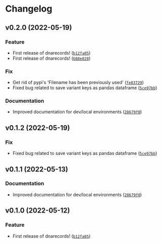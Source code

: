 # Changelog

<!--next-version-placeholder-->

## v0.2.0 (2022-05-19)
### Feature
* First release of dnarecords! ([`b12fa05`](https://github.com/amanas/dnarecords/commit/b12fa055859b1f92bddd2cf6707c50bbcf1d8593))
* First release of dnarecords! ([`688e028`](https://github.com/amanas/dnarecords/commit/688e028d62706cb32ab6563531bc36bfe791a381))

### Fix
* Get rid of pypi's 'Filename has been previously used' ([`fe83729`](https://github.com/amanas/dnarecords/commit/fe8372949a8181e8cb75f89536e09696f312c9f9))
* Fixed bug related to save variant keys as pandas dataframe ([`5ce97bb`](https://github.com/amanas/dnarecords/commit/5ce97bb05939b8ca8f48c208e277412544c12d0e))

### Documentation
* Improved documentation for dev/local environments ([`28679f0`](https://github.com/amanas/dnarecords/commit/28679f05940a79687bc01431019e3dbb8c8e4240))

## v0.1.2 (2022-05-19)
### Fix
* Fixed bug related to save variant keys as pandas dataframe ([`5ce97bb`](https://github.com/amanas/dnarecords/commit/5ce97bb05939b8ca8f48c208e277412544c12d0e))

## v0.1.1 (2022-05-13)
### Documentation
* Improved documentation for dev/local environments ([`28679f0`](https://github.com/amanas/dnarecords/commit/28679f05940a79687bc01431019e3dbb8c8e4240))

## v0.1.0 (2022-05-12)
### Feature
* First release of dnarecords! ([`b12fa05`](https://github.com/amanas/dnarecords/commit/b12fa055859b1f92bddd2cf6707c50bbcf1d8593))

